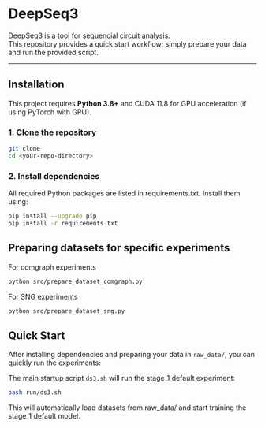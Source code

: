 # DeepSeq3

DeepSeq3 is a tool for sequencial circuit analysis.  
This repository provides a quick start workflow: simply prepare your data and run the provided script.

---

## Installation

This project requires **Python 3.8+** and CUDA 11.8 for GPU acceleration (if using PyTorch with GPU).

### 1. Clone the repository

```bash
git clone 
cd <your-repo-directory>
```

### 2. Install dependencies

All required Python packages are listed in requirements.txt. Install them using:

```bash
pip install --upgrade pip
pip install -r requirements.txt
```

## Preparing datasets for specific experiments

For comgraph experiments
```bash
python src/prepare_dataset_comgraph.py
```
For SNG experiments
```bash
python src/prepare_dataset_sng.py
```

## Quick Start

After installing dependencies and preparing your data in `raw_data/`, you can quickly run the experiments:

The main startup script `ds3.sh` will run the stage_1 default experiment:

```bash
bash run/ds3.sh
```
This will automatically load datasets from raw_data/ and start training the stage_1 default model.

